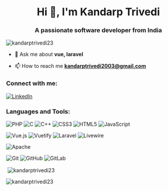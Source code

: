 <h1 align="center">Hi 👋, I'm Kandarp Trivedi</h1>
<h3 align="center">A passionate software developer from India</h3>

<p align="left"> <img src="https://komarev.com/ghpvc/?username=kandarptrivedi23&label=Profile%20views&color=0e75b6&style=flat" alt="kandarptrivedi23" /> </p>

- 💬 Ask me about **vue, laravel**

- 📫 How to reach me **kandarptrivedi2003@gmail.com**

<h3 align="left">Connect with me:</h3>
<p align="left">
<a href="https://linkedin.com/in/kandarp-trivedi-62a3112a6" target="blank">
  
  ![LinkedIn](https://img.shields.io/badge/linkedin-%230077B5.svg?style=for-the-badge&logo=linkedin&logoColor=white)

</a>
</p>

<h3 align="left">Languages and Tools:</h3>

![PHP](https://img.shields.io/badge/php-%23777BB4.svg?style=for-the-badge&logo=php&logoColor=white)
![C](https://img.shields.io/badge/c-%2300599C.svg?style=for-the-badge&logo=c&logoColor=white)
![C++](https://img.shields.io/badge/c++-%2300599C.svg?style=for-the-badge&logo=c%2B%2B&logoColor=white)
![CSS3](https://img.shields.io/badge/css3-%231572B6.svg?style=for-the-badge&logo=css3&logoColor=white)
![HTML5](https://img.shields.io/badge/html5-%23E34F26.svg?style=for-the-badge&logo=html5&logoColor=white)
![JavaScript](https://img.shields.io/badge/javascript-%23323330.svg?style=for-the-badge&logo=javascript&logoColor=%23F7DF1E)

![Vue.js](https://img.shields.io/badge/vuejs-%2335495e.svg?style=for-the-badge&logo=vuedotjs&logoColor=%234FC08D)
![Vuetify](https://img.shields.io/badge/Vuetify-1867C0?style=for-the-badge&logo=vuetify&logoColor=AEDDFF)
![Laravel](https://img.shields.io/badge/laravel-%23FF2D20.svg?style=for-the-badge&logo=laravel&logoColor=white)
![Livewire](https://img.shields.io/badge/livewire-%234e56a6.svg?style=for-the-badge&logo=livewire&logoColor=white)

![Apache](https://img.shields.io/badge/apache-%23D42029.svg?style=for-the-badge&logo=apache&logoColor=white)

![Git](https://img.shields.io/badge/git-%23F05033.svg?style=for-the-badge&logo=git&logoColor=white)
![GitHub](https://img.shields.io/badge/github-%23121011.svg?style=for-the-badge&logo=github&logoColor=white)
![GitLab](https://img.shields.io/badge/gitlab-%23181717.svg?style=for-the-badge&logo=gitlab&logoColor=white)

<!--  <p><img align="left" src="https://github-readme-stats.vercel.app/api/top-langs?username=kandarptrivedi23&show_icons=true&locale=en&layout=compact&theme=tokyonight" alt="kandarptrivedi23" /></p> -->

<p>&nbsp;<img align="center" src="https://github-readme-stats.vercel.app/api?username=kandarptrivedi23&show_icons=true&locale=en&theme=tokyonight" alt="kandarptrivedi23" /></p>

<p><img align="center" src="https://github-readme-streak-stats.herokuapp.com/?user=kandarptrivedi23&theme=tokyonight" alt="kandarptrivedi23" /></p>
